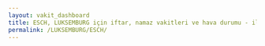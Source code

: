 ```yaml
---
layout: vakit_dashboard
title: ESCH, LUKSEMBURG için iftar, namaz vakitleri ve hava durumu - ilçe/eyalet seç
permalink: /LUKSEMBURG/ESCH/
---
```


<script type="text/javascript">
  var GLOBAL_COUNTRY = 'LUKSEMBURG';
  var GLOBAL_CITY = 'ESCH';
  var GLOBAL_STATE = '';
  var lat = 72;
  var lon = 21;
</script>

